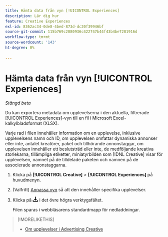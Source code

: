 ```yaml
---
title: Hämta data från vyn [!UICONTROL Experiences]
description: Lär dig hur
feature: Creative Experiences
exl-id: 8362ac34-0de8-4bed-873d-dc20f39946bf
source-git-commit: 115b769c2880936c422747b44f43b4be7281916d
workflow-type: tm+mt
source-wordcount: '143'
ht-degree: 0%

---
```


# Hämta data från vyn [!UICONTROL Experiences]

*Stängd beta*

Du kan exportera metadata om upplevelserna i den aktuella, filtrerade [!UICONTROL Experiences]-vyn till en fil i Microsoft Excel-kalkylbladsformat (XLSX).

Varje rad i filen innehåller information om en upplevelse, inklusive upplevelsens namn och ID, om upplevelsen omfattar dynamiska annonser eller inte, antalet kreatörer, paket och tillhörande annonstaggar, om upplevelsen innehåller ett beslutsträd eller inte, de medföljande kreativa storlekarna, tillämpliga etiketter, miniatyrbilden som [!DNL Creative] visar för upplevelsen, namnet på de tilldelade paketen och namnen på de associerade annonstaggarna.

1. Klicka på **[!UICONTROL Creative]** > **[!UICONTROL Experiences]** på huvudmenyn.

1. (Valfritt) [Anpassa vyn](/help/creative/introduction/customize-data-views.md) så att den innehåller specifika upplevelser.

1. Klicka på ![Hämta](/help/creative/assets/download.png "Hämta") i det övre högra verktygsfältet.

   Filen sparas i webbläsarens standardmapp för nedladdningar.

>[!MORELIKETHIS]
>* [Om upplevelser i Advertising Creative](/help/creative/experiences/experience-about.md)
